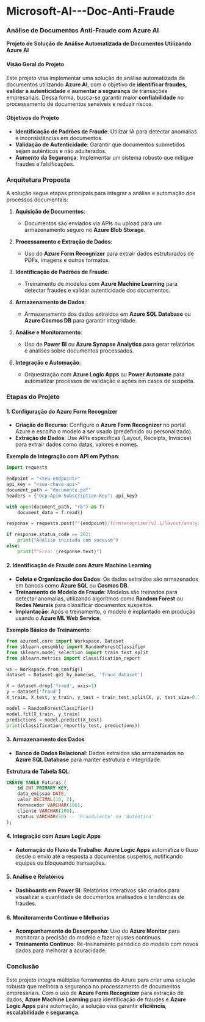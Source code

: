 # Microsoft-AI---Doc-Anti-Fraude
### Análise de Documentos Anti-Fraude com Azure AI
**Projeto de Solução de Análise Automatizada de Documentos Utilizando Azure AI**

#### Visão Geral do Projeto
Este projeto visa implementar uma solução de análise automatizada de documentos utilizando **Azure AI**, com o objetivo de **identificar fraudes, validar a autenticidade** e **aumentar a segurança** de transações empresariais. Dessa forma, busca-se garantir maior **confiabilidade** no processamento de documentos sensíveis e reduzir riscos.

#### Objetivos do Projeto
- **Identificação de Padrões de Fraude**: Utilizar IA para detectar anomalias e inconsistências em documentos.
- **Validação de Autenticidade**: Garantir que documentos submetidos sejam autênticos e não adulterados.
- **Aumento da Segurança**: Implementar um sistema robusto que mitigue fraudes e falsificações.

### Arquitetura Proposta
A solução segue etapas principais para integrar a análise e automação dos processos documentais:

1. **Aquisição de Documentos**: 
   - Documentos são enviados via APIs ou upload para um armazenamento seguro no **Azure Blob Storage**.

2. **Processamento e Extração de Dados**:
   - Uso do **Azure Form Recognizer** para extrair dados estruturados de PDFs, imagens e outros formatos.

3. **Identificação de Padrões de Fraude**:
   - Treinamento de modelos com **Azure Machine Learning** para detectar fraudes e validar autenticidade dos documentos.

4. **Armazenamento de Dados**:
   - Armazenamento dos dados extraídos em **Azure SQL Database** ou **Azure Cosmos DB** para garantir integridade.

5. **Análise e Monitoramento**:
   - Uso de **Power BI** ou **Azure Synapse Analytics** para gerar relatórios e análises sobre documentos processados.

6. **Integração e Automação**:
   - Orquestração com **Azure Logic Apps** ou **Power Automate** para automatizar processos de validação e ações em casos de suspeita.

### Etapas do Projeto
#### 1. Configuração do Azure Form Recognizer
- **Criação do Recurso**: Configure o **Azure Form Recognizer** no portal Azure e escolha o modelo a ser usado (predefinido ou personalizado).
- **Extração de Dados**: Use APIs específicas (Layout, Receipts, Invoices) para extrair dados como datas, valores e nomes.

**Exemplo de Integração com API em Python**:
```python
import requests

endpoint = "<seu-endpoint>"
api_key = "<sua-chave-api>"
document_path = "documento.pdf"
headers = {"Ocp-Apim-Subscription-Key": api_key}

with open(document_path, "rb") as f:
    document_data = f.read()

response = requests.post(f"{endpoint}/formrecognizer/v2.1/layout/analyze", headers=headers, data=document_data)

if response.status_code == 202:
    print("Análise iniciada com sucesso")
else:
    print(f"Erro: {response.text}")
```

#### 2. Identificação de Fraude com Azure Machine Learning
- **Coleta e Organização dos Dados**: Os dados extraídos são armazenados em bancos como **Azure SQL** ou **Cosmos DB**.
- **Treinamento de Modelo de Fraude**: Modelos são treinados para detectar anomalias, utilizando algoritmos como **Random Forest** ou **Redes Neurais** para classificar documentos suspeitos.
- **Implantação**: Após o treinamento, o modelo é implantado em produção usando o **Azure ML Web Service**.

**Exemplo Básico de Treinamento**:
```python
from azureml.core import Workspace, Dataset
from sklearn.ensemble import RandomForestClassifier
from sklearn.model_selection import train_test_split
from sklearn.metrics import classification_report

ws = Workspace.from_config()
dataset = Dataset.get_by_name(ws, 'fraud_dataset')

X = dataset.drop('fraud', axis=1)
y = dataset['fraud']
X_train, X_test, y_train, y_test = train_test_split(X, y, test_size=0.3)

model = RandomForestClassifier()
model.fit(X_train, y_train)
predictions = model.predict(X_test)
print(classification_report(y_test, predictions))
```

#### 3. Armazenamento dos Dados
- **Banco de Dados Relacional**: Dados extraídos são armazenados no **Azure SQL Database** para manter estrutura e integridade.

**Estrutura de Tabela SQL**:
```sql
CREATE TABLE Faturas (
    id INT PRIMARY KEY,
    data_emissao DATE,
    valor DECIMAL(10, 2),
    fornecedor VARCHAR(100),
    cliente VARCHAR(100),
    status VARCHAR(50) -- 'Fraudulento' ou 'Autêntico'
);
```

#### 4. Integração com Azure Logic Apps
- **Automação do Fluxo de Trabalho**: **Azure Logic Apps** automatiza o fluxo desde o envio até a resposta a documentos suspeitos, notificando equipes ou bloqueando transações.

#### 5. Análise e Relatórios
- **Dashboards em Power BI**: Relatórios interativos são criados para visualizar a quantidade de documentos analisados e tendências de fraudes.

#### 6. Monitoramento Contínuo e Melhorias
- **Acompanhamento do Desempenho**: Uso do **Azure Monitor** para monitorar a precisão do modelo e fazer ajustes contínuos.
- **Treinamento Contínuo**: Re-treinamento periódico do modelo com novos dados para melhorar a acuracidade.

### Conclusão
Este projeto integra múltiplas ferramentas do Azure para criar uma solução robusta que melhora a segurança no processamento de documentos empresariais. Com o uso de **Azure Form Recognizer** para extração de dados, **Azure Machine Learning** para identificação de fraudes e **Azure Logic Apps** para automação, a solução visa garantir **eficiência**, **escalabilidade** e **segurança**.
